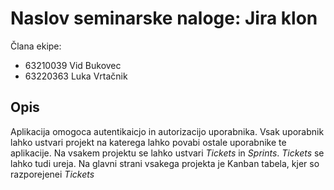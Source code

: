 # Naslov seminarske naloge: Jira klon
Člana ekipe:
- 63210039 Vid Bukovec
- 63220363 Luka Vrtačnik

## Opis
Aplikacija omogoca autentikaicjo in autorizacijo uporabnika. Vsak uporabnik lahko ustvari projekt na katerega lahko povabi ostale uporabnike te aplikacije.
Na vsakem projektu se lahko ustvari *Tickets* in *Sprints*. *Tickets* se lahko tudi ureja. Na glavni strani vsakega projekta je Kanban tabela, kjer so razporejenei *Tickets*

